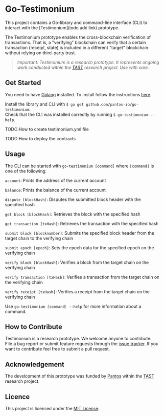 # Go-Testimonium
This project contains a Go-library and command-line interface (CLI) to interact with the [Testimonium](todo add link) prototype.
 
The Testimonium prototype enables the cross-blockchain verification of transactions. 
That is, a "verifying" blockchain can verify that a certain transaction (receipt, state) is included 
in a different "target" blockchain without relying on third-party trust. 

> _Important: Testimonium is a research prototype. 
    It represents ongoing work conducted within the [TAST](https://dsg.tuwien.ac.at/projects/tast/) 
    research project. Use with care._
    
## Get Started
You need to have [Golang](https://golang.org/) installed.
To install follow the instructions [here](https://golang.org/doc/install).

Install the library and CLI with `$ go get github.com/pantos-io/go-testimonium`.  
Check that the CLI was installed correctly by running `$ go-testimonium --help`.

TODO How to create testimonium.yml file

TODO How to deploy the contracts

## Usage
The CLI can be started with `go-testimonium [command]` where `[command]` is one of the following:

`account`: Prints the address of the current account

`balance`: Prints the balance of the current account

`dispute [blockHash]`: Disputes the submitted block header with the specified hash

`get block [blockHash]`: Retrieves the block with the specified hash

`get transaction [txHash]`: Retrieves the transaction with the specified hash

`submit block [blocknumber]`: Submits the specified block header from the target chain to the verifying chain

`submit epoch [epoch]`: Sets the epoch data for the specified epoch on the verifying chain

`verify block [blockHash]`: Verifies a block from the target chain on the verifying chain

`verify transaction [txHash]`: Verifies a transaction from the target chain on the verifying chain

`verify receipt [txHash]`: Verifies a receipt from the target chain on the verifying chain

Use `go-testimonium [command] --help` for more information about a command.

## How to Contribute
Testimonium is a research prototype. We welcome anyone to contribute.
File a bug report or submit feature requests through the [issue tracker](https://github.com/pf92/go-testimonium/issues). 
If you want to contribute feel free to submit a pull request.

## Acknowledgement
The development of this prototype was funded by [Pantos](https://pantos.io/) within the [TAST](https://dsg.tuwien.ac.at/projects/tast/) research project.

## Licence
This project is licensed under the [MIT License](LICENSE).
